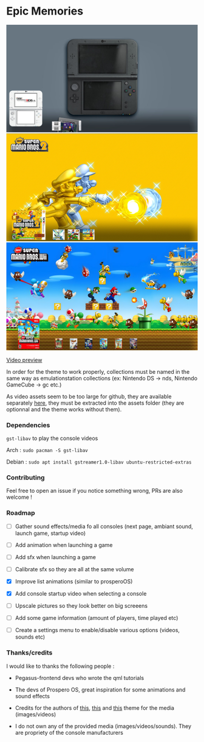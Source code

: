 # Epic Memories

![epic-memories Pegasus theme](.meta/screenshots/1.jpg)
![epic-memories Pegasus theme](.meta/screenshots/2.jpg)
![epic-memories Pegasus theme](.meta/screenshots/3.jpg)

[Video preview](https://www.youtube.com/watch?v=z2IfOOKts08)

In order for the theme to work properly, collections must be named in the same way as emulationstation collections (ex: Nintendo DS -> nds, Nintendo GameCube -> gc etc.)

As video assets seem to be too large for github, they are available separately [here](https://mega.nz/folder/VW5HzagD#mMOkLeamV6S0UqXFPmxtcQ), they must be extracted into the assets folder (they are optionnal and the theme works without them).

### Dependencies


`gst-libav` to play the console videos

Arch : `sudo pacman -S gst-libav`

Debian : `sudo apt install gstreamer1.0-libav ubuntu-restricted-extras`

### Contributing

Feel free to open an issue if you notice something wrong, PRs are also welcome !

### Roadmap

- [ ] Gather sound effects/media fo all consoles (next page, ambiant sound, launch game, startup video)

- [ ] Add animation when launching a game

- [ ] Add sfx when launching a game

- [ ] Calibrate sfx so they are all at the same volume

- [x] Improve list animations (similar to prosperoOS)

- [x] Add console startup video when selecting a console

- [ ] Upscale pictures so they look better on big screeens

- [ ] Add some game information (amount of players, time played etc)

- [ ] Create a settings menu to enable/disable various options (videos, sounds etc)

### Thanks/credits

I would like to thanks the following people :

- Pegasus-frontend devs who wrote the qml tutorials

- The devs of Prospero OS, great inspiration for some animations and sound effects

- Credits for the authors of [this](https://github.com/CkauNui/ckau-book), [this](https://github.com/fabricecaruso/es-theme-carbon) and [this](https://github.com/dragoonDorise/RP-epic-noir) theme for the media (images/videos)

- I do not own any of the provided media (images/videos/sounds). They are propriety of the console manufacturers
